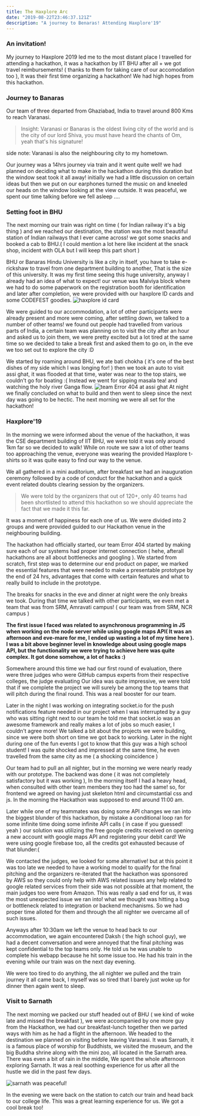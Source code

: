 ```yaml
---
title: The Haxplore Arc
date: "2019-08-22T23:46:37.121Z"
description: "A journey to Benaras! Attending Haxplore'19"
---
```


### An invitation!
My journey to Haxplore 2019 led me to the most distant place I travelled for attending a hackathon, it was a hackathon by IIT BHU after all + we got travel reimbursements! ( thanks to them for taking care of our accomodation too ), It was their first time organizing a hackathon! We had high hopes from this hackathon.
 
### Journey to Banaras
Our team of three departed from Ghaziabad, India to travel around 800 Kms to reach Varanasi.
 
>Insight: Varanasi or Banaras is the oldest living city of the world and is the city of our
lord Shiva, you must have heard the chants of Om, yeah that's his signature!
 
side note: Varanasi is also the neighbouring city to my hometown.
 
Our journey was a 14hrs journey via train and it went quite well! we had planned on deciding what to make
in the hackathon during this duration but the window seat took it all away! initially we had a little
discussion on certain ideas but then we put on our earphones turned the music on and kneeled our heads on the
window looking at the view outside. It was peaceful, we spent our time talking before we fell asleep ....
 
### Setting foot in BHU
The next morning our train was right on time ( for Indian railway it's a big thing ) and we reached our destination,
the station was the most beautiful station of Indian railways that I ever came across! we got some snacks and booked
a cab to BHU.( I could mention a lot here like incident at the snack shop, incident with OLA but I will keep this part short )
 
BHU or Banaras Hindu University is like a city in itself, you have to take e-rickshaw to travel from one department building to another, That is the size of this university. It was my first time seeing this huge university, anyway I already had an idea of what to expect! our venue was Malviya block where we had to do some paperwork on the registration booth for identification and later after completion, we were provided with our haxplore ID cards and some CODEFEST goodies.
![haxplore id card](./haxplore-id-card.jpg)
 
We were guided to our accommodation, a lot of other participants were already present and more were coming, after settling down, we talked to a number of other teams! we found out people had travelled from various parts of India, a certain team was planning on to visit the city after an hour and asked us to join them, we were pretty excited but a lot tired at the same time so we decided to take a break first and asked them to go on, in the eve we too set out to explore the city :D

We started by roaming around BHU, we ate bati chokha ( it's one of the best dishes of my side which I was longing for! ) then we took an auto to visit assi ghat, it was flooded at that time, water was near to the top stairs, we couldn't go for boating :( Instead we went for sipping masala tea! and watching the holy river Ganga flow.
![team Error 404 at assi ghat](./haxplore-assi-ghat.jpg)
At night we finally concluded on what to build and then went to sleep since the next day was going to be hectic. The next morning we were all set for the hackathon!
 
### Haxplore'19
In the morning we were informed about the venue of the hackathon, it was the CSE department building of IIT BHU, we were told it was only around 1km far so we decided to walk! While on route we saw a lot of other teams too approaching the venue, everyone was wearing the provided Haxplore t-shirts so it was quite easy to find our way to the venue.
 
We all gathered in a mini auditorium, after breakfast we had an inauguration ceremony followed by a code of conduct for the hackathon and a quick event related doubts clearing session by the organizers.
> We were told by the organizers that out of 120+, only 40 teams had been shortlisted to attend this hackathon so we should appreciate the fact that we made it this far.
 
It was a moment of happiness for each one of us. We were divided into 2 groups and were provided guided to our Hackathon venue in the neighbouring building.
 
The hackathon had officially started, our team Error 404 started by making sure each of our systems had proper internet connection ( hehe, afterall hackathons are all about bottlenecks and googling ). We started from scratch, first step was to determine our end product on paper, we marked the essential features that were needed to make a presentable prototype by the end of 24 hrs, advantages that come with certain features and what to really build to include in the prototype.
 
The breaks for snacks in the eve and dinner at night were the only breaks we took. During that time we talked with other participants, we even met a team that was from SRM, Amravati campus! ( our team was from SRM, NCR campus )
 
**The first issue I faced was related to asynchronous programming in JS when working on the node server while using google maps API( It was an afternoon and eve-mare for me, I ended up wasting a lot of my time here ). I was a bit above beginner level in knowledge about using google maps API, but the functionality we were trying to achieve here was quite complex. It got done somehow, a lot of hacks :)**
 
Somewhere around this time we had our first round of evaluation, there were three judges who were GitHub campus experts from their respective colleges, the judge evaluating
Our idea was quite impressive, we were told that if we complete the project we will surely be among the top teams that will pitch during the final round. This was a real booster for our team.
 
Later in the night I was working on integrating socket.io for the push notifications feature needed in our project when I was interrupted by a guy who was sitting right next to our team he told me that socket.io was an awesome framework and really makes a lot of jobs so much easier, I couldn't agree more! We talked a bit about the projects we were building, since we were both short on time we got back to working.
Later in the night during one of the fun events I got to know that this guy was a high school student! I was quite shocked and impressed at the same time, he even travelled from the same city as me ( a shocking coincidence )
 
Our team had to pull an all nighter, but in the morning we were nearly ready with our prototype. The backend was done ( it was not completely satisfactory but it was working ), In the morning itself I had a heavy head, when consulted with other team members they too had the same! so, for frontend we agreed on having just skeleton html and circumstantial css and js. In the morning the Hackathon was supposed to end around 11:00 am.
 
Later while one of my teammates was doing some API changes we ran into the biggest blunder of this hackathon, by mistake a conditional loop ran for some infinite time doing some infinite API calls ( in case if you guessed! yeah ) our solution was utilizing the free google credits received on opening a new account with google maps API and registering your debit card! We were using google firebase too, all the credits got exhausted because of that blunder:(
 
We contacted the judges, we looked for some alternative! but at this point it was too late we needed to have a working model to qualify for the final pitching and the organizers re-iterated that the hackathon was sponsored by AWS so they could only help with AWS related issues any help related to google related services from their side was not possible at that moment, the main judges too were from Amazon. This was really a sad end for us, it was the most unexpected issue we ran into! what we thought was hitting a bug or bottleneck related to integration or backend mechanisms. So we had proper time alloted for them and through the all nighter we overcame all of such issues.
 
Anyways after 10:30am we left the venue to head back to our accommodation, we again encountered Daksh ( the high school guy), we had a decent conversation and were annoyed that the final pitching was kept confidential to the top teams only. He told us he was unable to complete his webapp because he hit some issue too. He had his train in the evening while our train was on the next day evening.
 
We were too tired to do anything, the all nighter we pulled and the train journey it all came back, I myself was so tired that I barely just woke up for dinner then again went to sleep.
 
### Visit to Sarnath
The next morning we packed our stuff headed out of BHU ( we kind of woke late and missed the breakfast ), we were accompanied by one more guy from the Hackathon, we had our breakfast-lunch together then we parted ways with him as he had a flight in the afternoon. We headed to the destination we planned on visiting before leaving Varanasi. It was Sarnath, it is a famous place of worship for Buddhists, we visited the museum, and the big Buddha shrine along with the mini zoo, all located in the Sarnath area. There was even a bit of rain in the middle, We spent the whole afternoon exploring Sarnath. It was a real soothing experience for us after all the hustle we did in the past few days.
 
![sarnath was peaceful!](./haxplore-sarnath.jpg)
 
In the evening we were back on the station to catch our train and head back to our college life. This was a great learning experience for us. We got a cool break too!
